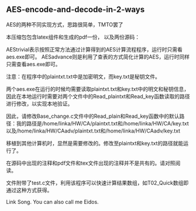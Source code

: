 ## AES-encode-and-decode-in-2-ways
AES的两种不同实现方式，思路很简单，TMTO罢了


本压缩包包含latex组件和生成的pdf一份，	以及两份源码：

AEStrivial表示按照正常方法通过计算得到的AES计算流程程序，运行时只需看aes.exe即可。
AESadvance则是利用了查表的方式简化计算的AES，运行时同样只需查看aes.exe即可。

注意：在程序中的plaintxt.txt中是加密明文，而key.txt是秘钥文件。

两个aes.exe在运行的时候均需要读取plaintxt.txt和key.txt中的明文和秘钥信息，因此在本地运行时需要对两个文件中的Read_plaintxt和Read_key函数读取的路径进行修改，以实现本地验证。

因此，请修改Base_change.c文件中的Read_plain和Read_key函数中的默认路径：我的路径是/home/linka/HW/CA/plaintxt.txt和/home/linka/HW/CA/key.txt以及/home/linka/HW/CAadv/plaintxt.txt和/home/linka/HW/CAadv/key.txt

移植到其他计算机时，显然是需要修改的。修改至plaintxt和key.txt的路径就能运行了。

在源码中出现的注释和pdf文件和tex文件出现的注释并不是共有的。请对照阅读。

文件附带了test.c文件，利用该程序可以快速计算结果数组，如T02_Quick数组即通过这种方式获得。

Link Song. You can also call me Eidos.
